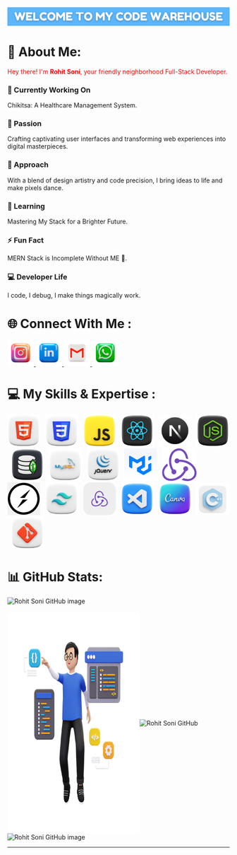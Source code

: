 <img src="https://github.com/Rohitsoni86/Rohitsoni86/blob/main/Images/HeroWelcomeBanner2.png" alt="Rohit Soni GitHub header image">

# 💫 About Me:

<span style="color: red;">Hey there! I'm **Rohit Soni**, your friendly neighborhood Full-Stack Developer.</span>

### 🔭 Currently Working On

Chikitsa: A Healthcare Management System.

### 🥇 Passion

Crafting captivating user interfaces and transforming web experiences into digital masterpieces.

### 🎡 Approach

With a blend of design artistry and code precision, I bring ideas to life and make pixels dance.

### 🌱 Learning

Mastering My Stack for a Brighter Future.

### ⚡ Fun Fact

MERN Stack is Incomplete Without ME 🙂.

### 💻 Developer Life

I code, I debug, I make things magically work.

# 🌐 Connect With Me :

<a href="https://instagram.com/mr__rohitsoni__">
  <img src="https://github.com/Rohitsoni86/Rohitsoni86/blob/main/Images/Social/instagram.png" width="60" height="60" />
</a> <a href="https://linkedin.com/in/engineer-rohit-soni-thetechyguy/">
  <img src="https://github.com/Rohitsoni86/Rohitsoni86/blob/main/Images/Social/linkedin.png" width="60" height="60" />
</a>
<a href="mailto:dynamicsoni.rohit@gmail.com">
  <img src="https://github.com/Rohitsoni86/Rohitsoni86/blob/main/Images/Social/gmail.png" width="60" height="60" />
</a>
<a href="https://wa.me/917742736286">
  <img src="https://github.com/Rohitsoni86/Rohitsoni86/blob/main/Images/Social/whatsapp.png" width="60" height="60" />
</a>

# 💻 My Skills & Expertise :

<p align="left"><img src="https://github.com/Rohitsoni86/Rohitsoni86/blob/main/Images/StackIcons/HTML-small.png" height=74> &nbsp; <img src="https://github.com/Rohitsoni86/Rohitsoni86/blob/main/Images/StackIcons/CSS.png" height=74> &nbsp; <img src="https://github.com/Rohitsoni86/Rohitsoni86/blob/main/Images/StackIcons/Javascript3dLogo.png" height=74> &nbsp; <img src="https://github.com/Rohitsoni86/Rohitsoni86/blob/main/Images/StackIcons/Reactjs-small.png" height=74> &nbsp; <img src="https://github.com/Rohitsoni86/Rohitsoni86/blob/main/Images/StackIcons/NextjsBest.png" height=74> &nbsp; <img src="https://github.com/Rohitsoni86/Rohitsoni86/blob/main/Images/StackIcons/Nodejs-small.png" height=74> &nbsp; <img src="https://github.com/Rohitsoni86/Rohitsoni86/blob/main/Images/StackIcons/MONGODB-small.png" height=74> &nbsp; <img src="https://github.com/Rohitsoni86/Rohitsoni86/blob/main/Images/StackIcons/MySQL.png" height=74> &nbsp; <img src="https://github.com/Rohitsoni86/Rohitsoni86/blob/main/Images/StackIcons/JQ-small.png" height=74> &nbsp; <img src="https://github.com/Rohitsoni86/Rohitsoni86/blob/main/Images/StackIcons/MUI-small.png" height=74> &nbsp; <img src="https://github.com/Rohitsoni86/Rohitsoni86/blob/main/Images/StackIcons/redux.png" height=74> &nbsp; <img src="https://github.com/Rohitsoni86/Rohitsoni86/blob/main/Images/StackIcons/SocketIo.png" height=74> &nbsp; <img src="https://github.com/Rohitsoni86/Rohitsoni86/blob/main/Images/StackIcons/Tailwindcss-small.png" height=74> &nbsp; <img src="https://github.com/NikunjThesiya/NikunjThesiya/blob/main/Images/redux.png" height=74> &nbsp; <img src="https://github.com/Rohitsoni86/Rohitsoni86/blob/main/Images/StackIcons/VsCode-small.png" height=74> &nbsp; <img src="https://github.com/Rohitsoni86/Rohitsoni86/blob/main/Images/StackIcons/Canva.png" height=74> &nbsp; <img src="https://github.com/Rohitsoni86/Rohitsoni86/blob/main/Images/StackIcons/Cplusplus-small.png" height=74> &nbsp; <img src="https://github.com/Rohitsoni86/Rohitsoni86/blob/main/Images/StackIcons/Git-small.png" height=74></p>

# 📊 GitHub Stats:

<div>
<img src="https://github-readme-stats.vercel.app/api?username=Rohitsoni86&theme=dark&hide_border=false&include_all_commits=false&count_private=false" alt="Rohit Soni GitHub image">
</div>
<br/>

<div style="display: flex; align-items: center;">
  <img src="https://github.com/Rohitsoni86/Rohitsoni86/blob/main/Images/StackIcons/WWWW.png" height=500 width=300 style="display: inline-block;"/>
  <img src="https://github-readme-stats.vercel.app/api/top-langs/?username=Rohitsoni86&theme=dark&hide_border=false&include_all_commits=true&count_private=false&layout=compact" style="display: inline-block;" alt="Rohit Soni GitHub ">
  
</div>

<div>
<img src="https://github-readme-streak-stats.herokuapp.com/?user=Rohitsoni86&theme=dark&hide_border=false" alt="Rohit Soni GitHub image" />
</div>

---

<!-- [![](https://visitcount.itsvg.in/api?id=Rohitsoni86&icon=6&color=0)](https://visitcount.itsvg.in) -->

<!-- Proudly created with GPRM ( https://gprm.itsvg.in ) -->
